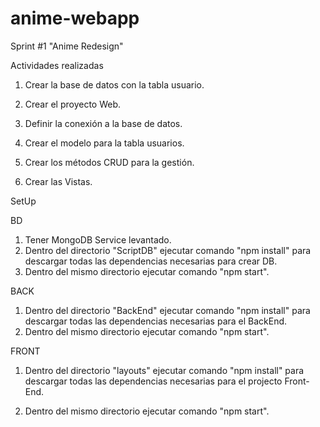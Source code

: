 # anime-webapp

Sprint #1 "Anime Redesign"

Actividades realizadas

1. Crear la base de datos con la tabla usuario.

2. Crear el proyecto Web.

3. Definir la conexión a la base de datos.

4. Crear el modelo para la tabla usuarios.

5. Crear los métodos CRUD para la gestión.

6. Crear las Vistas.


SetUp

BD
1. Tener MongoDB Service levantado.
2. Dentro del directorio "ScriptDB" ejecutar comando "npm install" para descargar todas las dependencias necesarias para crear DB.
3. Dentro del mismo directorio ejecutar comando "npm start".


BACK
1. Dentro del directorio "BackEnd" ejecutar comando "npm install" para descargar todas las dependencias necesarias para el BackEnd.
2. Dentro del mismo directorio ejecutar comando "npm start".

FRONT
1. Dentro del directorio "layouts" ejecutar comando "npm install" para descargar todas las dependencias necesarias para el projecto Front-End.

2. Dentro del mismo directorio ejecutar comando "npm start".


